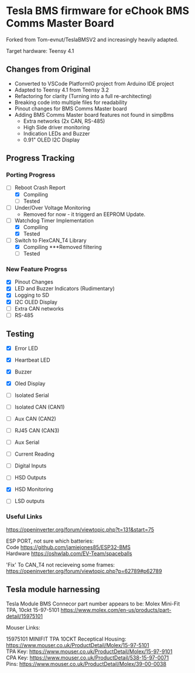 # Tesla BMS firmware for eChook BMS Comms Master Board
Forked from Tom-evnut/TeslaBMSV2 and increasingly heavily adapted.

Target hardware: Teensy 4.1

## Changes from Original
- Converted to VSCode PlatformIO project from Arduino IDE project
- Adapted to Teensy 4.1 from Teensy 3.2
- Refactoring for clarity (Turning into a full re-architecting)
- Breaking code into multiple files for readability
- Pinout changes for BMS Comms Master board
- Adding BMS Comms Master board features not found in simpBms
    - Extra networks (2x CAN, RS-485)
    - High Side driver monitoring
    - Indication LEDs and Buzzer
    - 0.91" OLED I2C Display
 
## Progress Tracking

### Porting Progress
- [ ] Reboot Crash Report
    - [x] Compiling
    - [ ] Tested
- [ ] Under/Over Voltage Monitoring  
    - Removed for now - it triggerd an EEPROM Update.    
- [ ] Watchdog Timer Implementation
    - [x] Compiling
    - [x] Tested
- [ ] Switch to FlexCAN_T4 Library
    - [x] Compiling ***Removed filtering
    - [ ] Tested
     
### New Feature Progrss
- [x] Pinout Changes
- [x] LED and Buzzer Indicators (Rudimentary)
- [x] Logging to SD
- [x] I2C OLED Display
- [ ] Extra CAN networks
- [ ] RS-485

## Testing
- [x] Error LED
- [x] Heartbeat LED
- [x] Buzzer
- [x] Oled Display
- [ ] Isolated Serial
- [ ] Isolated CAN (CAN1)
- [ ] Aux CAN (CAN2)
- [ ] RJ45 CAN (CAN3)
- [ ] Aux Serial
- [ ] Current Reading
- [ ] Digital Inputs
- [ ] HSD Outputs
- [x] HSD Monitoring
- [ ] LSD outputs


### Useful Links
https://openinverter.org/forum/viewtopic.php?t=131&start=75

ESP PORT, not sure which batteries:    
Code https://github.com/jamiejones85/ESP32-BMS  
Hardware https://oshwlab.com/EV-Team/spaceballs

'Fix' To CAN_T4 not recieveing some frames: https://openinverter.org/forum/viewtopic.php?p=62789#p62789

## Tesla module harnessing

Tesla Module BMS Connecor part number appears to be: 
Molex Mini-Fit TPA, 10ckt 15-97-5101 
https://www.molex.com/en-us/products/part-detail/15975101

Mouser Links:

15975101 MINIFIT TPA 10CKT Receptical Housing: https://www.mouser.co.uk/ProductDetail/Molex/15-97-5101  
TPA Key: https://www.mouser.co.uk/ProductDetail/Molex/15-97-9101  
CPA Key: https://www.mouser.co.uk/ProductDetail/538-15-97-0071  
Pins: https://www.mouser.co.uk/ProductDetail/Molex/39-00-0038




